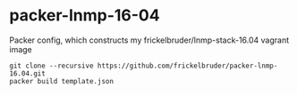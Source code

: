 # packer-lnmp-16-04

Packer config, which constructs my frickelbruder/lnmp-stack-16.04 vagrant image

```
git clone --recursive https://github.com/frickelbruder/packer-lnmp-16.04.git
packer build template.json
```